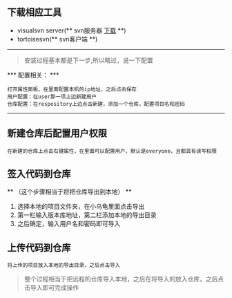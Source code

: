 ## 下载相应工具 ##
- visualsvn server(** svn服务器 [下载](http://tortoisesvn.net/downloads.html) **)
- tortoisesvn(** svn客户端 **)
----
> 安装过程基本都是下一步,所以略过，说一下配置

*** 配置相关： ***
```
打开属性面板，在里面配置本机的ip地址，之后点击保存
用户配置：在user那一项上边新建用户
仓库配置：在respository上边点击新建，添加一个仓库，配置项目名和密码
```
---
## 新建仓库后配置用户权限 ##
```
在新建的仓库上点击右键属性，在里面可以配置用户，默认是everyone，且都具有读写权限
```
## 签入代码到仓库 ##
** （这个步骤相当于将把仓库导出到本地） **
1. 选择本地的项目文件夹，在小乌龟里面点击导出
2. 第一栏输入版本库地址，第二栏添加本地的导出目录
3. 之后确定，输入用户名和密码即可导入
## 上传代码到仓库 ##  
```
将上传的项目放入本地的导出目录，之后点击导入
```

> 整个过程相当于把远程的仓库导入本地，之后在将导入的放入仓库，之后点击导入即可完成操作
